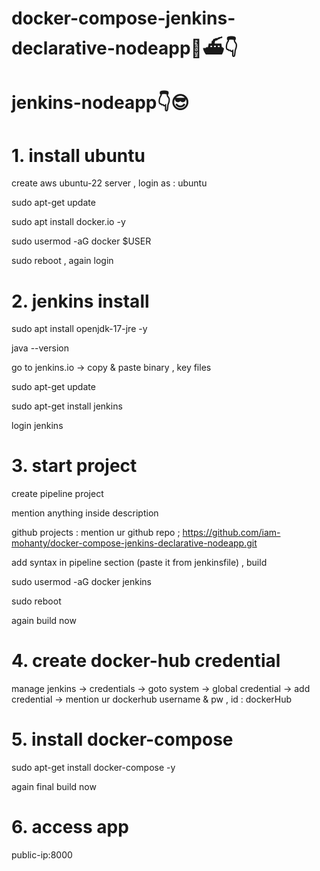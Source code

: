 # docker-compose-jenkins-declarative-nodeapp🚀⛴️👇

# jenkins-nodeapp👇😎

# 1. install ubuntu 

create aws ubuntu-22 server , login as : ubuntu 

sudo apt-get update 

sudo apt install docker.io -y 

sudo usermod -aG docker $USER

sudo reboot , again login

# 2. jenkins install

sudo apt install openjdk-17-jre -y

java --version

go to jenkins.io -> copy & paste binary , key files
  
sudo apt-get update

sudo apt-get install jenkins

login jenkins

# 3. start project

create pipeline project

mention anything inside description

github projects : mention ur github repo ; https://github.com/iam-mohanty/docker-compose-jenkins-declarative-nodeapp.git

add syntax in pipeline section (paste it from jenkinsfile) , build

sudo usermod -aG docker jenkins

sudo reboot

again build now

# 4. create docker-hub credential

manage jenkins -> credentials -> goto system -> global credential -> add credential -> mention ur dockerhub username & pw , id : dockerHub

# 5. install docker-compose

sudo apt-get install docker-compose -y

again final build now

# 6. access app

public-ip:8000
